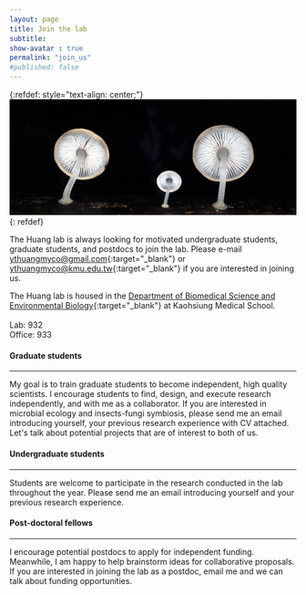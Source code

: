 ```yaml
---
layout: page
title: Join the lab
subtitle: 
show-avatar : true
permalink: "join_us"
#published: false
---
```

{:refdef: style="text-align: center;"}
![](assets/img/Mycena.jpg)
{: refdef}

The Huang lab is always looking for motivated undergraduate students, graduate students, and postdocs to join the lab. Please e-mail [ythuangmyco@gmail.com](mailto:ythuangmyco@gmail.com){:target="_blank"} or [ythuangmyco@kmu.edu.tw](mailto:ythuangmyco@kmu.edu.tw){:target="_blank"} if you are interested in joining us.

The Huang lab is housed in the [Department of Biomedical Science and Environmental Biology](https://biology.kmu.edu.tw/index.php/zh-TW/){:target="_blank"} at Kaohsiung Medical School.<br>
<br>
Lab: 932<br>
Office: 933<br>

<h4>Graduate students</h4>
<hr/>
My goal is to train graduate students to become independent, high quality scientists. I encourage students to find, design, and execute research independently, and with me as a collaborator. If you are interested in microbial ecology and insects-fungi symbiosis, please send me an email introducing yourself, your previous research experience with CV attached. Let's talk about potential projects that are of interest to both of us.

<h4>Undergraduate students</h4>
<hr/>
Students are welcome to participate in the research conducted in the lab throughout the year. Please send me an email introducing yourself and your previous research experience. 

<h4>Post-doctoral fellows</h4>
<hr/>
I encourage potential postdocs to apply for independent funding. Meanwhile, I am happy to help brainstorm ideas for collaborative proposals. If you are interested in joining the lab as a postdoc, email me and we can talk about funding opportunities.
